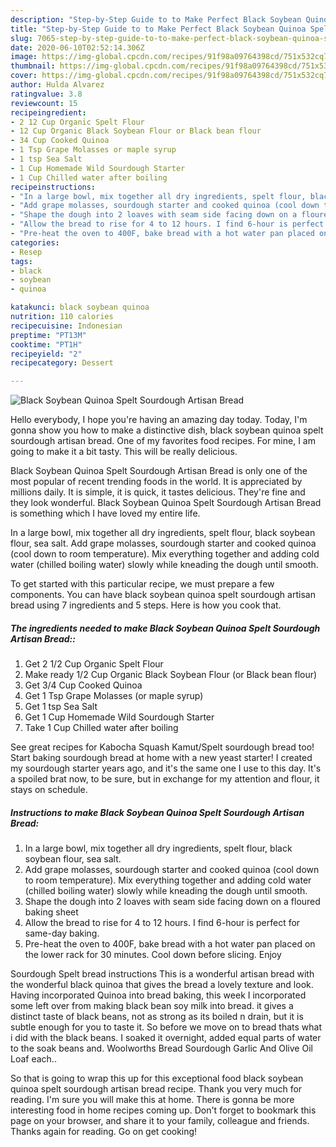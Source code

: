 ```yaml
---
description: "Step-by-Step Guide to to Make Perfect Black Soybean Quinoa Spelt Sourdough Artisan Bread"
title: "Step-by-Step Guide to to Make Perfect Black Soybean Quinoa Spelt Sourdough Artisan Bread"
slug: 7065-step-by-step-guide-to-to-make-perfect-black-soybean-quinoa-spelt-sourdough-artisan-bread
date: 2020-06-10T02:52:14.306Z
image: https://img-global.cpcdn.com/recipes/91f98a09764398cd/751x532cq70/black-soybean-quinoa-spelt-sourdough-artisan-bread-recipe-main-photo.jpg
thumbnail: https://img-global.cpcdn.com/recipes/91f98a09764398cd/751x532cq70/black-soybean-quinoa-spelt-sourdough-artisan-bread-recipe-main-photo.jpg
cover: https://img-global.cpcdn.com/recipes/91f98a09764398cd/751x532cq70/black-soybean-quinoa-spelt-sourdough-artisan-bread-recipe-main-photo.jpg
author: Hulda Alvarez
ratingvalue: 3.8
reviewcount: 15
recipeingredient:
- 2 12 Cup Organic Spelt Flour
- 12 Cup Organic Black Soybean Flour or Black bean flour
- 34 Cup Cooked Quinoa
- 1 Tsp Grape Molasses or maple syrup
- 1 tsp Sea Salt
- 1 Cup Homemade Wild Sourdough Starter
- 1 Cup Chilled water after boiling
recipeinstructions:
- "In a large bowl, mix together all dry ingredients, spelt flour, black soybean flour, sea salt."
- "Add grape molasses, sourdough starter and cooked quinoa (cool down to room temperature). Mix everything together and adding cold water (chilled boiling water) slowly while kneading the dough until smooth."
- "Shape the dough into 2 loaves with seam side facing down on a floured baking sheet"
- "Allow the bread to rise for 4 to 12 hours. I find 6-hour is perfect for same-day baking."
- "Pre-heat the oven to 400F, bake bread with a hot water pan placed on the lower rack for 30 minutes. Cool down before slicing. Enjoy"
categories:
- Resep
tags:
- black
- soybean
- quinoa

katakunci: black soybean quinoa
nutrition: 110 calories
recipecuisine: Indonesian
preptime: "PT13M"
cooktime: "PT1H"
recipeyield: "2"
recipecategory: Dessert

---
```



![Black Soybean Quinoa Spelt Sourdough Artisan Bread](https://img-global.cpcdn.com/recipes/91f98a09764398cd/751x532cq70/black-soybean-quinoa-spelt-sourdough-artisan-bread-recipe-main-photo.jpg)

Hello everybody, I hope you're having an amazing day today. Today, I'm gonna show you how to make a distinctive dish, black soybean quinoa spelt sourdough artisan bread. One of my favorites food recipes. For mine, I am going to make it a bit tasty. This will be really delicious.

Black Soybean Quinoa Spelt Sourdough Artisan Bread is only one of the most popular of recent trending foods in the world. It is appreciated by millions daily. It is simple, it is quick, it tastes delicious. They're fine and they look wonderful. Black Soybean Quinoa Spelt Sourdough Artisan Bread is something which I have loved my entire life.

In a large bowl, mix together all dry ingredients, spelt flour, black soybean flour, sea salt. Add grape molasses, sourdough starter and cooked quinoa (cool down to room temperature). Mix everything together and adding cold water (chilled boiling water) slowly while kneading the dough until smooth.


To get started with this particular recipe, we must prepare a few components. You can have black soybean quinoa spelt sourdough artisan bread using 7 ingredients and 5 steps. Here is how you cook that.

##### The ingredients needed to make Black Soybean Quinoa Spelt Sourdough Artisan Bread::

1. Get 2 1/2 Cup Organic Spelt Flour
1. Make ready 1/2 Cup Organic Black Soybean Flour (or Black bean flour)
1. Get 3/4 Cup Cooked Quinoa
1. Get 1 Tsp Grape Molasses (or maple syrup)
1. Get 1 tsp Sea Salt
1. Get 1 Cup Homemade Wild Sourdough Starter
1. Take 1 Cup Chilled water after boiling


See great recipes for Kabocha Squash Kamut/Spelt sourdough bread too! Start baking sourdough bread at home with a new yeast starter! I created my sourdough starter years ago, and it&#39;s the same one I use to this day. It&#39;s a spoiled brat now, to be sure, but in exchange for my attention and flour, it stays on schedule. 

##### Instructions to make Black Soybean Quinoa Spelt Sourdough Artisan Bread:

1. In a large bowl, mix together all dry ingredients, spelt flour, black soybean flour, sea salt.
1. Add grape molasses, sourdough starter and cooked quinoa (cool down to room temperature). Mix everything together and adding cold water (chilled boiling water) slowly while kneading the dough until smooth.
1. Shape the dough into 2 loaves with seam side facing down on a floured baking sheet
1. Allow the bread to rise for 4 to 12 hours. I find 6-hour is perfect for same-day baking.
1. Pre-heat the oven to 400F, bake bread with a hot water pan placed on the lower rack for 30 minutes. Cool down before slicing. Enjoy


Sourdough Spelt bread instructions This is a wonderful artisan bread with the wonderful black quinoa that gives the bread a lovely texture and look. Having incorporated Quinoa into bread baking, this week I incorporated some left over from making black bean soy milk into bread. it gives a distinct taste of black beans, not as strong as its boiled n drain, but it is subtle enough for you to taste it. So before we move on to bread thats what i did with the black beans. I soaked it overnight, added equal parts of water to the soak beans and. Woolworths Bread Sourdough Garlic And Olive Oil Loaf each.. 

So that is going to wrap this up for this exceptional food black soybean quinoa spelt sourdough artisan bread recipe. Thank you very much for reading. I'm sure you will make this at home. There is gonna be more interesting food in home recipes coming up. Don't forget to bookmark this page on your browser, and share it to your family, colleague and friends. Thanks again for reading. Go on get cooking!
